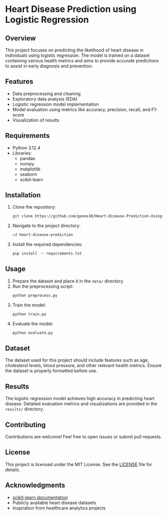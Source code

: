 # Heart Disease Prediction using Logistic Regression

## Overview
This project focuses on predicting the likelihood of heart disease in individuals using logistic regression. The model is trained on a dataset containing various health metrics and aims to provide accurate predictions to assist in early diagnosis and prevention.

## Features
- Data preprocessing and cleaning
- Exploratory data analysis (EDA)
- Logistic regression model implementation
- Model evaluation using metrics like accuracy, precision, recall, and F1-score
- Visualization of results

## Requirements
- Python 3.12.4
- Libraries:
    - pandas
    - numpy
    - matplotlib
    - seaborn
    - scikit-learn

## Installation
1. Clone the repository:
     ```bash
     git clone https://github.com/ganes10/Heart-Disease-Prediction-Using-Logistic-Regression.git
     ```
2. Navigate to the project directory:
     ```bash
     cd heart-disease-prediction
     ```
3. Install the required dependencies:
     ```bash
     pip install -r requirements.txt
     ```

## Usage
1. Prepare the dataset and place it in the `data/` directory.
2. Run the preprocessing script:
     ```bash
     python preprocess.py
     ```
3. Train the model:
     ```bash
     python train.py
     ```
4. Evaluate the model:
     ```bash
     python evaluate.py
     ```

## Dataset
The dataset used for this project should include features such as age, cholesterol levels, blood pressure, and other relevant health metrics. Ensure the dataset is properly formatted before use.

## Results
The logistic regression model achieves high accuracy in predicting heart disease. Detailed evaluation metrics and visualizations are provided in the `results/` directory.

## Contributing
Contributions are welcome! Feel free to open issues or submit pull requests.

## License
This project is licensed under the MIT License. See the [LICENSE](LICENSE) file for details.

## Acknowledgments
- [scikit-learn documentation](https://scikit-learn.org/)
- Publicly available heart disease datasets
- Inspiration from healthcare analytics projects
